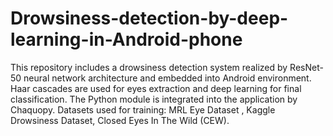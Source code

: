 # Drowsiness-detection-by-deep-learning-in-Android-phone
This repository includes a drowsiness detection system realized by ResNet-50 neural network architecture and embedded into Android environment. Haar cascades are used for eyes extraction and deep learning for final classification. The Python module is integrated into the application by Chaquopy. Datasets used for training: MRL Eye Dataset , Kaggle Drowsiness Dataset, Closed Eyes In The Wild (CEW).
